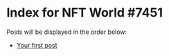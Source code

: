 # Index for NFT World #7451
Posts will be displayed in the order below:

- [Your first post](./001-first.md)

